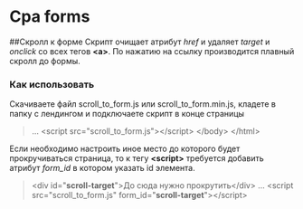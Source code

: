 # Cpa forms

##Скролл к форме
Скрипт очищает атрибут *href* и удаляет *target* и *onclick* со всех тегов **\<a\>**. По нажатию на ссылку производится плавный скролл до формы.

### Как использовать
Скачиваете файл scroll_to_form.js или scroll_to_form.min.js, кладете в папку с лендингом и подключаете скрипт в конце страницы
> ...
> \<script src="scroll_to_form.js">\</script>
> \</body>
> \</html>

Если необходимо настроить иное место до которого будет прокручиваться страница, то к тегу **\<script>** требуется добавить атрибут *form_id* в котором указать id элемента.

> \<div id="**scroll-target**">До сюда нужно прокрутить\</div>
> ...
> \<script src="scroll_to_form.js" form_id="**scroll-target**">\</script>